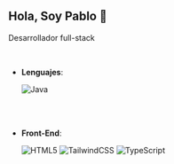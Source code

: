 ## Hola, Soy Pablo 👋

Desarrollador full-stack 

<br>

- **Lenguajes**:

    ![Java](https://img.shields.io/badge/Java-ED8B00?style=for-the-badge&logo=openjdk&logoColor=white)
<br>

<br>

- **Front-End**:


   ![HTML5](https://img.shields.io/badge/HTML5-E34F26?style=flat-square&logo=HTML5&logoColor=white)
   ![TailwindCSS](https://img.shields.io/badge/tailwindcss-0F172A?&logo=tailwindcss)
   ![TypeScript](https://shields.io/badge/TypeScript-3178C6?logo=TypeScript&logoColor=FFF&style=flat-square)

<br>

